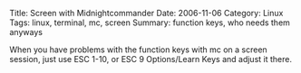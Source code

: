 Title: Screen with Midnightcommander
Date: 2006-11-06
Category: Linux
Tags: linux, terminal, mc, screen
Summary: function keys, who needs them anyways

When you have problems with the function keys with mc on a screen session, just use ESC 1-10, or ESC 9 Options/Learn Keys and adjust it there.
